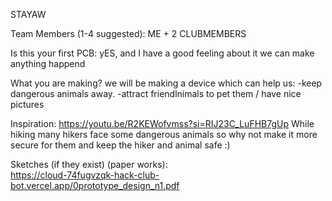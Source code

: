 STAYAW

Team Members (1-4 suggested):
  ME + 2 CLUBMEMBERS

Is this your first PCB:
  yES, and I have a good feeling about it we can make anything happend

What you are making?
  we will be making a device which can help us:
    -keep dangerous animals away.
    -attract friendlnimals to pet them / have nice pictures

Inspiration: https://youtu.be/R2KEWofvmss?si=RIJ23C_LuFHB7gUp
  While hiking many hikers face some dangerous animals so why not make it more secure for them and keep the hiker and animal safe :)

Sketches (if they exist) (paper works):  
  https://cloud-74fugvzqk-hack-club-bot.vercel.app/0prototype_design_n1.pdf
